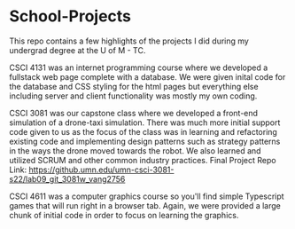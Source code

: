 # School-Projects

This repo contains a few highlights of the projects I did during my undergrad degree at the U of M - TC.

CSCI 4131 was an internet programming course where we developed a fullstack web page complete with a database. 
We were given inital code for the database and CSS styling for the html pages but everything else including server and client
functionality was mostly my own coding.

CSCI 3081 was our capstone class where we developed a front-end simulation of a drone-taxi simulation. There was much
more initial support code given to us as the focus of the class was in learning and refactoring existing code and implementing
design patterns such as strategy patterns in the ways the drone moved towards the robot. We also learned and utilized SCRUM and other common industry practices.
Final Project Repo Link: https://github.umn.edu/umn-csci-3081-s22/lab09_git_3081w_vang2756

CSCI 4611 was a computer graphics course so you'll find simple Typescript games that will run right in a browser tab. Again, we were provided
a large chunk of initial code in order to focus on learning the graphics.


